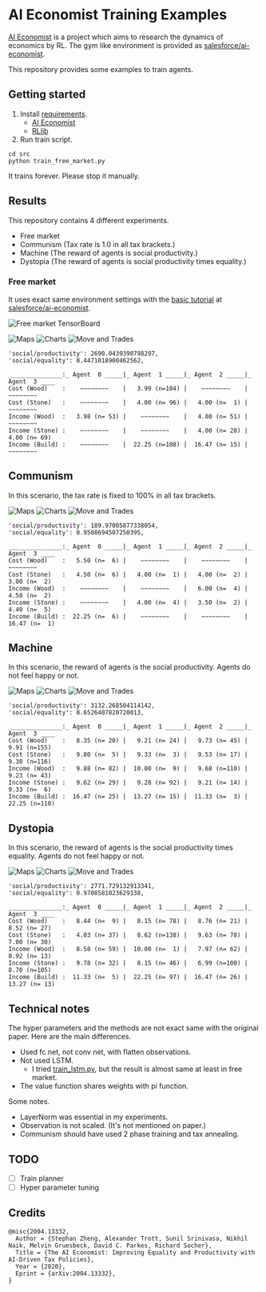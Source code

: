 # AI Economist Training Examples

[AI Economist](https://blog.einstein.ai/the-ai-economist/) is a project which aims to research the dynamics of economics by RL. The gym like environment is provided as [salesforce/ai-economist](https://github.com/salesforce/ai-economist).

This repository provides some examples to train agents.

## Getting started

1. Install [requirements](./requirements.txt).
    * [AI Economist](https://github.com/salesforce/ai-economist)
    * [RLlib](https://github.com/ray-project/ray#rllib-quick-start)
2. Run train script.
```
cd src
python train_free_market.py
```

It trains forever. Please stop it manually.

## Results

This repository contains 4 different experiments.

* Free market
* Communism (Tax rate is 1.0 in all tax brackets.)
* Machine (The reward of agents is social productivity.)
* Dystopia (The reward of agents is social productivity times equality.)

### Free market

It uses exact same environment settings with the [basic tutorial](https://github.com/salesforce/ai-economist/blob/master/tutorials/economic_simulation_basic.ipynb) at [salesforce/ai-economist](https://github.com/salesforce/ai-economist).

![Free market TensorBoard](assets/images/free_market/TensorBoard.png)

![Maps](assets/images/free_market/01.maps.png)
![Charts](assets/images/free_market/02.charts.png)
![Move and Trades](assets/images/free_market/03.move_trade.png)

```
'social/productivity': 2690.0439390798297,
'social/equality': 0.4471018900462562,
```

```
_______________:_ Agent  0 _____|_ Agent  1 _____|_ Agent  2 _____|_ Agent  3 ____
Cost (Wood)    :    ~~~~~~~~    |   3.99 (n=104) |    ~~~~~~~~    |    ~~~~~~~~   
Cost (Stone)   :    ~~~~~~~~    |   4.00 (n= 96) |   4.00 (n=  1) |    ~~~~~~~~   
Income (Wood)  :   3.98 (n= 53) |    ~~~~~~~~    |   4.00 (n= 51) |    ~~~~~~~~   
Income (Stone) :    ~~~~~~~~    |    ~~~~~~~~    |   4.00 (n= 28) |   4.00 (n= 69)
Income (Build) :    ~~~~~~~~    |  22.25 (n=108) |  16.47 (n= 15) |    ~~~~~~~~   
```

## Communism

In this scenario, the tax rate is fixed to 100% in all tax brackets.

![Maps](assets/images/communism/01.maps.png)
![Charts](assets/images/communism/02.charts.png)
![Move and Trades](assets/images/communism/03.move_trade.png)

```
'social/productivity': 189.97005877338054,
'social/equality': 0.9508694507250395,
```

```
_______________:_ Agent  0 _____|_ Agent  1 _____|_ Agent  2 _____|_ Agent  3 ____
Cost (Wood)    :   5.50 (n=  6) |    ~~~~~~~~    |    ~~~~~~~~    |    ~~~~~~~~   
Cost (Stone)   :   4.50 (n=  6) |   4.00 (n=  1) |   4.00 (n=  2) |   3.00 (n=  2)
Income (Wood)  :    ~~~~~~~~    |    ~~~~~~~~    |   6.00 (n=  4) |   4.50 (n=  2)
Income (Stone) :    ~~~~~~~~    |   4.00 (n=  4) |   3.50 (n=  2) |   4.40 (n=  5)
Income (Build) :  22.25 (n=  6) |    ~~~~~~~~    |    ~~~~~~~~    |  16.47 (n=  1)
```

## Machine

In this scenario, the reward of agents is the social productivity. Agents do not feel happy or not.

![Maps](assets/images/machine/01.maps.png)
![Charts](assets/images/machine/02.charts.png)
![Move and Trades](assets/images/machine/03.move_trade.png)

```
'social/productivity': 3132.268504114142,
'social/equality': 0.6526407820720013,
```

```
_______________:_ Agent  0 _____|_ Agent  1 _____|_ Agent  2 _____|_ Agent  3 ____
Cost (Wood)    :   8.35 (n= 20) |   9.21 (n= 24) |   9.73 (n= 45) |   9.91 (n=155)
Cost (Stone)   :   9.80 (n=  5) |   9.33 (n=  3) |   9.53 (n= 17) |   9.30 (n=116)
Income (Wood)  :   9.88 (n= 82) |  10.00 (n=  9) |   9.68 (n=110) |   9.23 (n= 43)
Income (Stone) :   9.62 (n= 29) |   9.28 (n= 92) |   9.21 (n= 14) |   9.33 (n=  6)
Income (Build) :  16.47 (n= 25) |  13.27 (n= 15) |  11.33 (n=  3) |  22.25 (n=110)
```

## Dystopia

In this scenario, the reward of agents is the social productivity times equality. Agents do not feel happy or not.

![Maps](assets/images/dystopia/01.maps.png)
![Charts](assets/images/dystopia/02.charts.png)
![Move and Trades](assets/images/dystopia/03.move_trade.png)

```
'social/productivity': 2771.729132913341,
'social/equality': 0.9708581023629138,
```

```
_______________:_ Agent  0 _____|_ Agent  1 _____|_ Agent  2 _____|_ Agent  3 ____
Cost (Wood)    :   8.44 (n=  9) |   8.15 (n= 78) |   8.76 (n= 21) |   8.52 (n= 27)
Cost (Stone)   :   4.03 (n= 37) |   8.62 (n=138) |   9.63 (n= 78) |   7.00 (n= 30)
Income (Wood)  :   8.58 (n= 59) |  10.00 (n=  1) |   7.97 (n= 62) |   8.92 (n= 13)
Income (Stone) :   9.78 (n= 32) |   8.15 (n= 46) |   6.99 (n=100) |   8.70 (n=105)
Income (Build) :  11.33 (n=  5) |  22.25 (n= 97) |  16.47 (n= 26) |  13.27 (n= 13)
```

## Technical notes

The hyper parameters and the methods are not exact same with the original paper. Here are the main differences.

* Used fc net, not conv net, with flatten observations.
* Not used LSTM.
    * I tried [train_lstm.py](src/train_lstm.py), but the result is almost same at least in free market.
* The value function shares weights with pi function.

Some notes.

* LayerNorm was essential in my experiments.
* Observation is not scaled. (It's not mentioned on paper.)
* Communism should have used 2 phase training and tax annealing.

## TODO

- [ ] Train planner
- [ ] Hyper parameter tuning

## Credits

```
@misc{2004.13332,
  Author = {Stephan Zheng, Alexander Trott, Sunil Srinivasa, Nikhil Naik, Melvin Gruesbeck, David C. Parkes, Richard Socher},
  Title = {The AI Economist: Improving Equality and Productivity with AI-Driven Tax Policies},
  Year = {2020},
  Eprint = {arXiv:2004.13332},
}
```
